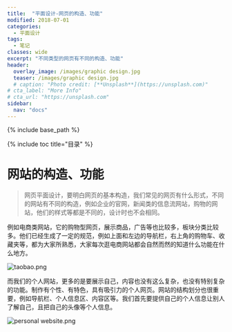 ```yaml
---
title:  "平面设计-网页的构造、功能"
modified: 2018-07-01 
categories: 
  - 平面设计
tags:
  - 笔记
classes: wide
excerpt: "不同类型的网页有不同的构造、功能"
header:
  overlay_image: /images/graphic design.jpg
  teaser: /images/graphic design.jpg
  # caption: "Photo credit: [**Unsplash**](https://unsplash.com)"
# cta_label: "More Info"
# cta_url: "https://unsplash.com"
sidebar:
  nav: "docs"
---
```


{% include base_path %}

{% include toc title="目录" %}



# 网站的构造、功能 
>网页平面设计，要明白网页的基本构造，我们常见的网页有什么形式，不同的网站有不同的构造，例如企业的官网，新闻类的信息流网站，购物的网站，他们的样式等都是不同的，设计时也不会相同。

例如电商类网站，它的购物型网页，展示商品，广告等也比较多，板块分类比较多。他们已经生成了一定的规范，例如上面和左边的导航栏，右上角的购物车、收藏夹等，都为大家所熟悉，大家每次逛电商网站都会自然而然的知道什么功能在什么地方。

![taobao.png](https://upload-images.jianshu.io/upload_images/9455364-76b74967a234cd72.png?imageMogr2/auto-orient/strip%7CimageView2/2/w/1240)

而我们的个人网站，更多的是要展示自己，内容也没有这么复杂，也没有特别复杂的功能。制作有个性、有特色，具有吸引力的个人网页。网站的结构划分也很重要，例如导航栏、个人信息区、内容区等。我们首先要提供自己的个人信息让别人了解自己，且把自己的头像等个人信息。

![personal website.png](https://upload-images.jianshu.io/upload_images/9455364-256e1c65a29ecff8.png?imageMogr2/auto-orient/strip%7CimageView2/2/w/1240)